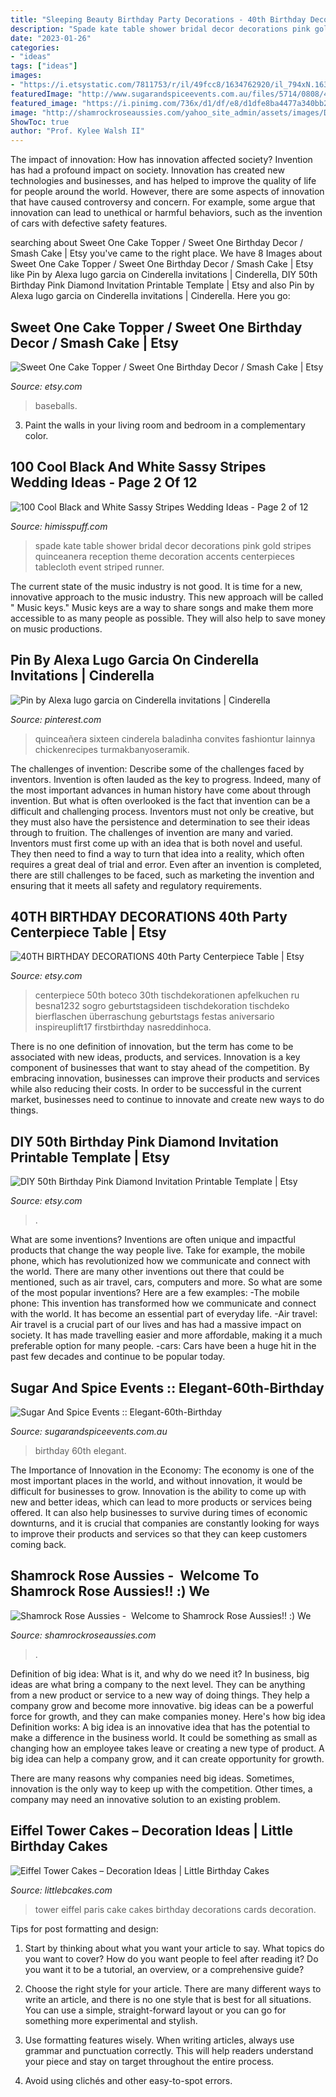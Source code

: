 ```yaml
---
title: "Sleeping Beauty Birthday Party Decorations - 40th Birthday Decorations 40th Party Centerpiece Table"
description: "Spade kate table shower bridal decor decorations pink gold stripes quinceanera reception theme decoration accents centerpieces tablecloth event striped runner"
date: "2023-01-26"
categories:
- "ideas"
tags: ["ideas"]
images:
- "https://i.etsystatic.com/7811753/r/il/49fcc8/1634762920/il_794xN.1634762920_57wi.jpg"
featuredImage: "http://www.sugarandspiceevents.com.au/files/5714/0808/4946/Elegant_60th_Birthday_Image5.jpg"
featured_image: "https://i.pinimg.com/736x/d1/df/e8/d1dfe8ba4477a340bb2b3c5a0527669c.jpg"
image: "http://shamrockroseaussies.com/yahoo_site_admin/assets/images/DSC_0152.176182016_std.JPG"
ShowToc: true
author: "Prof. Kylee Walsh II"
---
```



The impact of innovation: How has innovation affected society?
Invention has had a profound impact on society. Innovation has created new technologies and businesses, and has helped to improve the quality of life for people around the world. However, there are some aspects of innovation that have caused controversy and concern. For example, some argue that innovation can lead to unethical or harmful behaviors, such as the invention of cars with defective safety features.

	

		
searching about Sweet One Cake Topper / Sweet One Birthday Decor / Smash Cake | Etsy you've came to the right place. We have 8 Images about Sweet One Cake Topper / Sweet One Birthday Decor / Smash Cake | Etsy like Pin by Alexa lugo garcia on Cinderella invitations | Cinderella, DIY 50th Birthday Pink Diamond Invitation Printable Template | Etsy and also Pin by Alexa lugo garcia on Cinderella invitations | Cinderella. Here you go:
		
    
## Sweet One Cake Topper / Sweet One Birthday Decor / Smash Cake | Etsy

<img loading=lazy src="https://i.etsystatic.com/11901316/r/il/10ac7f/2253710211/il_1588xN.2253710211_sdx9.jpg" onerror="this.onerror=null;this.src='https://tse4.mm.bing.net/th?id=OIP.7zexTje6IiLwuO6WJyEhyQHaHa&amp;pid=15.1';" alt="Sweet One Cake Topper / Sweet One Birthday Decor / Smash Cake | Etsy">

_Source: etsy.com_

>baseballs. 

	

3. Paint the walls in your living room and bedroom in a complementary color. 

    
## 100 Cool Black And White Sassy Stripes Wedding Ideas - Page 2 Of 12

<img loading=lazy src="http://www.himisspuff.com/wp-content/uploads/2016/09/Black-white-stripes-gold-hot-pink-accents-wedding-table.jpg" onerror="this.onerror=null;this.src='https://tse4.mm.bing.net/th?id=OIP.jCMI12NA8G4aVypRnIvapQHaLH&amp;pid=15.1';" alt="100 Cool Black and White Sassy Stripes Wedding Ideas - Page 2 of 12">

_Source: himisspuff.com_

>spade kate table shower bridal decor decorations pink gold stripes quinceanera reception theme decoration accents centerpieces tablecloth event striped runner. 

	

The current state of the music industry is not good. It is time for a new, innovative approach to the music industry. This new approach will be called " Music keys." Music keys are a way to share songs and make them more accessible to as many people as possible. They will also help to save money on music productions.

    
## Pin By Alexa Lugo Garcia On Cinderella Invitations | Cinderella

<img loading=lazy src="https://i.pinimg.com/736x/d1/df/e8/d1dfe8ba4477a340bb2b3c5a0527669c.jpg" onerror="this.onerror=null;this.src='https://tse4.mm.bing.net/th?id=OIP.uo3mADoHLo-0zE13ORz3IQAAAA&amp;pid=15.1';" alt="Pin by Alexa lugo garcia on Cinderella invitations | Cinderella">

_Source: pinterest.com_

>quinceañera sixteen cinderela baladinha convites fashiontur lainnya chickenrecipes turmakbanyoseramik. 

	

The challenges of invention: Describe some of the challenges faced by inventors.
Invention is often lauded as the key to progress. Indeed, many of the most important advances in human history have come about through invention. But what is often overlooked is the fact that invention can be a difficult and challenging process. Inventors must not only be creative, but they must also have the persistence and determination to see their ideas through to fruition.
The challenges of invention are many and varied. Inventors must first come up with an idea that is both novel and useful. They then need to find a way to turn that idea into a reality, which often requires a great deal of trial and error. Even after an invention is completed, there are still challenges to be faced, such as marketing the invention and ensuring that it meets all safety and regulatory requirements.

    
## 40TH BIRTHDAY DECORATIONS 40th Party Centerpiece Table | Etsy

<img loading=lazy src="https://i.etsystatic.com/7811753/r/il/49fcc8/1634762920/il_794xN.1634762920_57wi.jpg" onerror="this.onerror=null;this.src='https://tse4.mm.bing.net/th?id=OIP.LhboPVjloVILY20cHALWIQHaKM&amp;pid=15.1';" alt="40TH BIRTHDAY DECORATIONS 40th Party Centerpiece Table | Etsy">

_Source: etsy.com_

>centerpiece 50th boteco 30th tischdekorationen apfelkuchen ru besna1232 sogro geburtstagsideen tischdekoration tischdeko bierflaschen überraschung geburtstags festas aniversario inspireuplift17 firstbirthday nasreddinhoca. 

	

There is no one definition of innovation, but the term has come to be associated with new ideas, products, and services. Innovation is a key component of businesses that want to stay ahead of the competition. By embracing innovation, businesses can improve their products and services while also reducing their costs. In order to be successful in the current market, businesses need to continue to innovate and create new ways to do things.

    
## DIY 50th Birthday Pink Diamond Invitation Printable Template | Etsy

<img loading=lazy src="https://i.etsystatic.com/19631195/r/il/e532e2/2258239333/il_fullxfull.2258239333_l5tf.jpg" onerror="this.onerror=null;this.src='https://tse1.mm.bing.net/th?id=OIP.0qlrjq3sieS-KN3vTGc9HAHaF7&amp;pid=15.1';" alt="DIY 50th Birthday Pink Diamond Invitation Printable Template | Etsy">

_Source: etsy.com_

>. 

	

What are some inventions?
Inventions are often unique and impactful products that change the way people live. Take for example, the mobile phone, which has revolutionized how we communicate and connect with the world. There are many other inventions out there that could be mentioned, such as air travel, cars, computers and more. So what are some of the most popular inventions? Here are a few examples: 
-The mobile phone: This invention has transformed how we communicate and connect with the world. It has become an essential part of everyday life. 
-Air travel: Air travel is a crucial part of our lives and has had a massive impact on society. It has made travelling easier and more affordable, making it a much preferable option for many people. 
-cars: Cars have been a huge hit in the past few decades and continue to be popular today.

    
## Sugar And Spice Events :: Elegant-60th-Birthday

<img loading=lazy src="http://www.sugarandspiceevents.com.au/files/5714/0808/4946/Elegant_60th_Birthday_Image5.jpg" onerror="this.onerror=null;this.src='https://tse1.mm.bing.net/th?id=OIP.0TExoMMBkJaf84zqULQCjQHaE8&amp;pid=15.1';" alt="Sugar And Spice Events :: Elegant-60th-Birthday">

_Source: sugarandspiceevents.com.au_

>birthday 60th elegant. 

	

The Importance of Innovation in the Economy:
The economy is one of the most important places in the world, and without innovation, it would be difficult for businesses to grow. Innovation is the ability to come up with new and better ideas, which can lead to more products or services being offered. It can also help businesses to survive during times of economic downturns, and it is crucial that companies are constantly looking for ways to improve their products and services so that they can keep customers coming back.

    
## Shamrock Rose Aussies - ﻿﻿﻿ Welcome To Shamrock Rose Aussies!! :) We

<img loading=lazy src="http://shamrockroseaussies.com/yahoo_site_admin/assets/images/DSC_0152.176182016_std.JPG" onerror="this.onerror=null;this.src='https://tse1.mm.bing.net/th?id=OIP.vRi7D3a6s9fzxfQvZVy64wHaE-&amp;pid=15.1';" alt="Shamrock Rose Aussies - ﻿﻿﻿ Welcome to Shamrock Rose Aussies!! :) We">

_Source: shamrockroseaussies.com_

>. 

	

Definition of big idea: What is it, and why do we need it?
In business, big ideas are what bring a company to the next level. They can be anything from a new product or service to a new way of doing things. They help a company grow and become more innovative. big ideas can be a powerful force for growth, and they can make companies money.
Here's how big idea Definition works: 
A big idea is an innovative idea that has the potential to make a difference in the business world. It could be something as small as changing how an employee takes leave or creating a new type of product. A big idea can help a company grow, and it can create opportunity for growth. 

There are many reasons why companies need big ideas. Sometimes, innovation is the only way to keep up with the competition. Other times, a company may need an innovative solution to an existing problem.

    
## Eiffel Tower Cakes – Decoration Ideas | Little Birthday Cakes

<img loading=lazy src="http://www.littlebcakes.com/wp-content/uploads/2014/02/Eiffel-Tower-Cake-Decorations.jpg" onerror="this.onerror=null;this.src='https://tse4.mm.bing.net/th?id=OIP.WGS2iKcb6UZn6FwCWlbgtgHaLT&amp;pid=15.1';" alt="Eiffel Tower Cakes – Decoration Ideas | Little Birthday Cakes">

_Source: littlebcakes.com_

>tower eiffel paris cake cakes birthday decorations cards decoration. 

	

Tips for post formatting and design:
1. Start by thinking about what you want your article to say. What topics do you want to cover? How do you want people to feel after reading it? Do you want it to be a tutorial, an overview, or a comprehensive guide?
2. Choose the right style for your article. There are many different ways to write an article, and there is no one style that is best for all situations. You can use a simple, straight-forward layout or you can go for something more experimental and stylish.

3. Use formatting features wisely. When writing articles, always use grammar and punctuation correctly. This will help readers understand your piece and stay on target throughout the entire process.

4. Avoid using clichés and other easy-to-spot errors.

